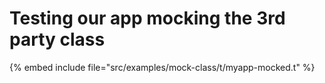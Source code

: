 # Testing our app mocking the 3rd party class

{% embed include file="src/examples/mock-class/t/myapp-mocked.t" %}


